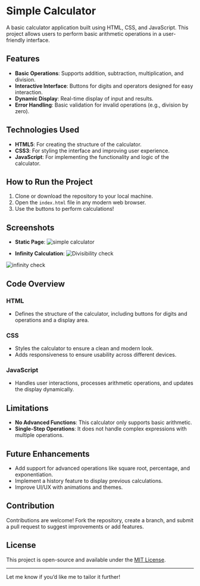 # Simple Calculator  

A basic calculator application built using HTML, CSS, and JavaScript. This project allows users to perform basic arithmetic operations in a user-friendly interface.  

## Features  
- **Basic Operations**: Supports addition, subtraction, multiplication, and division.  
- **Interactive Interface**: Buttons for digits and operators designed for easy interaction.  
- **Dynamic Display**: Real-time display of input and results.  
- **Error Handling**: Basic validation for invalid operations (e.g., division by zero).  

## Technologies Used  
- **HTML5**: For creating the structure of the calculator.  
- **CSS3**: For styling the interface and improving user experience.  
- **JavaScript**: For implementing the functionality and logic of the calculator.  

## How to Run the Project  
1. Clone or download the repository to your local machine.  
2. Open the `index.html` file in any modern web browser.  
3. Use the buttons to perform calculations!  

## Screenshots
- **Static Page**:
![simple calculator](https://github.com/user-attachments/assets/3e261e92-2ddf-4364-97e3-c1187b174a8e)

- **Infinity Calculation**:
![Divisibility check](https://github.com/user-attachments/assets/7732a214-9195-4286-b452-b4c078cb6b6b)

![infinity check](https://github.com/user-attachments/assets/26a0e6a2-a0de-4790-b18a-e961fc6f0996)


## Code Overview  
### HTML  
- Defines the structure of the calculator, including buttons for digits and operations and a display area.  

### CSS  
- Styles the calculator to ensure a clean and modern look.  
- Adds responsiveness to ensure usability across different devices.  

### JavaScript  
- Handles user interactions, processes arithmetic operations, and updates the display dynamically.  

## Limitations  
- **No Advanced Functions**: This calculator only supports basic arithmetic.  
- **Single-Step Operations**: It does not handle complex expressions with multiple operations.  

## Future Enhancements  
- Add support for advanced operations like square root, percentage, and exponentiation.  
- Implement a history feature to display previous calculations.  
- Improve UI/UX with animations and themes.  

## Contribution  
Contributions are welcome! Fork the repository, create a branch, and submit a pull request to suggest improvements or add features.  

## License  
This project is open-source and available under the [MIT License](LICENSE).  

---

Let me know if you’d like me to tailor it further!
